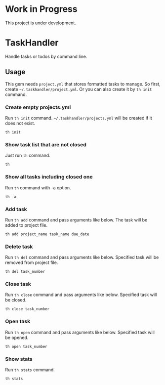 # Work in Progress

This project is under development.

# TaskHandler

Handle tasks or todos by command line.

## Usage

This gem needs `project.yml` that stores formatted tasks to manage. So first, create `~/.taskhandler/project.yml`. Or you can also create it by `th init` command.

### Create empty projects.yml

Run `th init` command. `~/.taskhandler/projects.yml` will be created if it does not exist.

```
th init
```

### Show task list that are not closed

Just run `th` command.

```
th
```

### Show all tasks including closed one

Run `th` command with -a option.

```
th -a
```

### Add task

Run `th add` command and pass arguments like below. The task will be added to project file.

```
th add project_name task_name due_date
```

### Delete task

Run `th del` command and pass arguments like below. Specified task will be removed from project file.

```
th del task_number
```

### Close task

Run `th close` command and pass arguments like below. Specified task will be closed.

```
th close task_number
```

### Open task

Run `th open` command and pass arguments like below. Specified task will be opened.

```
th open task_number
```

### Show stats

Run `th stats` command.

```
th stats
```
